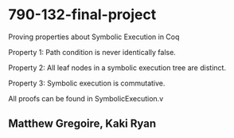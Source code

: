 # 790-132-final-project
Proving properties about Symbolic Execution in Coq

Property 1: Path condition is never identically false. 

Property 2: All leaf nodes in a symbolic execution tree are distinct. 

Property 3: Symbolic execution is commutative.

All proofs can be found in SymbolicExecution.v

## Matthew Gregoire, Kaki Ryan
